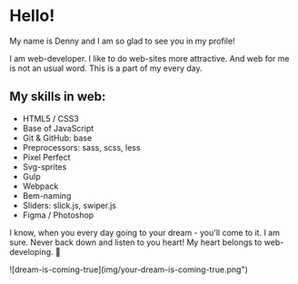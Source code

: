
<div class="main-info profile">
  <h1 class="profile__title">Hello!</h1>

  <p class="profile__text-greed">
    My name is Denny and I am so glad to see you in my profile!
  </p>

  <p class="profile__text-about">
    I am web-developer. I like to do web-sites more attractive. And web for me is not an usual word. This is a part of my every day.
  </p>

  <h2 class="profile__skills-title">
    My skills in web:
  </h2>
    <ul class="profile__list-skills">
      <li class="profile__list-item">
      HTML5 / CSS3</li>
      <li class="profile__list-item">
      Base of JavaScript</li>
      <li class="profile__list-item">
      Git & GitHub: base</li>
      <li class="profile__list-item">
        Preprocessors: sass, scss, less
      </li>
      <li class="profile__list-item">
        Pixel Perfect
      </li>
      <li class="profile__list-item">
        Svg-sprites
      </li>
      <li class="profile__list-item">
        Gulp
      </li>
      <li class="profile__list-item">
        Webpack
      </li>
      <li class="profile__list-item">
        Bem-naming
      </li>
      <li class="profile__list-item">
        Sliders: slick.js, swiper.js
      </li>
      <li class="profile__list-item">
        Figma / Photoshop
      </li>
    </ul>
    <p class="profile__text-end">
      I know, when you every day going to your dream - you'll come to it. I am sure. Never back down and listen to you heart! My heart belongs to web-developing. 💖
    </p>
    ![dream-is-coming-true](img/your-dream-is-coming-true.png") 
</div>
